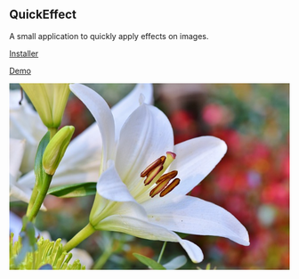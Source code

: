 ## QuickEffect
A small application to quickly apply effects on images.

[Installer](https://raw.githubusercontent.com/andretoll/quickeffect/master/Installer/QuickEffect.msi)

[Demo](https://raw.githubusercontent.com/andretoll/quickeffect/master/Demo/QuickEffect.exe)

![Test image 1](https://raw.githubusercontent.com/andretoll/quickeffect/master/QuickEffect/Resources/Images/lily_original.jpg)
